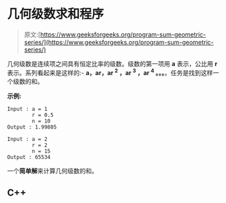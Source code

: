# 几何级数求和程序

> 原文:[https://www.geeksforgeeks.org/program-sum-geometric-series/](https://www.geeksforgeeks.org/program-sum-geometric-series/)

几何级数是连续项之间具有恒定比率的级数。级数的第一项用 **a** 表示，公比用 **r** 表示。系列看起来是这样的:- **a，ar，ar <sup>2</sup> ，ar <sup>3</sup> ，ar <sup>4</sup> 。。。**。任务是找到这样一个级数的和。

**示例:**

```
Input : a = 1
        r = 0.5
        n = 10
Output : 1.99805

Input : a = 2
        r = 2
        n = 15
Output : 65534

```

一个**简单解**来计算几何级数的和。

## C++